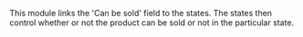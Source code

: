 This module links the 'Can be sold' field to the states. The states then
control whether or not the product can be sold or not in the particular
state.
